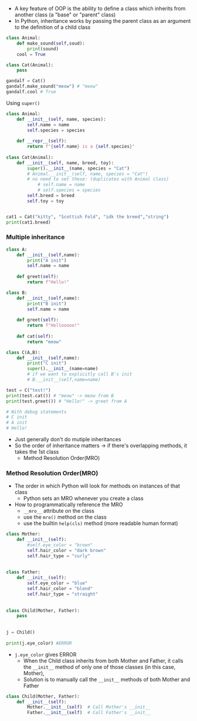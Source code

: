- A key feature of OOP is the ability to define a class which inherits from another class (a "base" or "parent" class)
- In Python, inheritance works by passing the parent class as an argument to the definition of a child class
```python
class Animal:
	def make_sound(self,soud):
		print(sound)
	cool = True

class Cat(Animal):
	pass

gandalf = Cat()
gandalf.make_sound("meow") # "meow"
gandalf.cool # True
```

Using `super()`
```python
class Animal:
	def __init__(self, name, species):
		self.name = name
		self.species = species
    
	def __repr__(self):
		return f"{self.name} is a {self.species}"
	
class Cat(Animal):
	def __init__(self, name, breed, toy):
		super().__init__(name, species = "Cat")
		# Animal.__init__(self, name, species = "Cat")
		# no need to set these: (duplicates with Animal class)
			# self.name = name
			# self.species = species
		self.breed = breed
		self.toy = toy 


cat1 = Cat("kitty", "Scottish Fold", "idk the breed","string")
print(cat1.breed)
```

### Multiple inheritance
```python
class A:
    def __init__(self,name):
        print("A init")
        self.name = name
    
    def greet(self):
        return f"Hello!"

class B:
    def __init__(self,name):
        print("B init")
        self.name = name
    
    def greet(self):
        return f"Hellooooo!"
	
	def cat(self):
		return "meow"

class C(A,B):
    def __init__(self,name):
        print("C init")
        super().__init__(name=name)
        # if we want to explicitly call B's init
        # B.__init__(self,name=name) 

test = C("test!")
print(test.cat()) # "meow" -> meow from B
print(test.greet()) # "Hello!" -> greet from A

# With debug statements
# C init
# A init 
# Hello!
```
- Just generally don't do mutiple inheritances
- So the order of inheritance matters -> if there's overlapping methods, it takes the 1st class
	- Method Resolution Order(MRO)

### Method Resolution Order(MRO)
- The order in which Python will look for methods on instances of that class 
	- Python sets an MRO whenever you create a class
- How to programmatically reference the MRO
	- `__mro__` attribute on the class
	- use the `mro()` method on the class
	- use the builtin `help(cls)` method (more readable human format)
```python
class Mother:
    def __init__(self):
        #self.eye_color = "brown"
        self.hair_color = "dark brown"
        self.hair_type = "curly"
    
    
class Father:
    def __init__(self):
        self.eye_color = "blue"
        self.hair_color = "blond"
        self.hair_type = "straight"
    
    
class Child(Mother, Father):
    pass
    
    
j = Child()
    
print(j.eye_color) #ERROR
```
- `j.eye_color` gives ERROR
	- When the Child class inherits from both Mother and Father, it calls the `__init__` method of only one of those classes (in this case, Mother),
	- Solution is to manually call the `__init__` methods of both Mother and Father
```python
class Child(Mother, Father):
    def __init__(self):
        Mother.__init__(self)  # Call Mother's __init__
        Father.__init__(self)  # Call Father's __init__
```